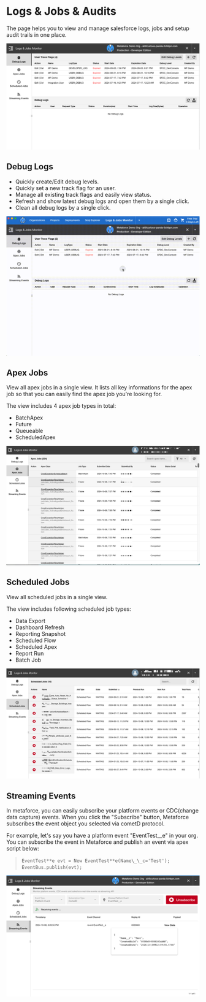 # Logs & Jobs & Audits

The page helps you to view and manage salesforce logs, jobs and setup audit trails in one place.

![debug logs](./images/logs-debug.jpg)

## Debug Logs

-   Quickly create/Edit debug levels.
-   Quickly set a new track flag for an user.
-   Manage all existing track flags and easily view status.
-   Refresh and show latest debug logs and open them by a single click.
-   Clean all debug logs by a single click.

![debug logs](./images/logs-debug.gif)

## Apex Jobs

View all apex jobs in a single view. It lists all key informations for the apex job so that you can easily find the apex job you're looking for.

The view includes 4 apex job types in total:

-   BatchApex
-   Future
-   Queueable
-   ScheduledApex

![apex jobs](./images/log-jobs.jpg)

## Scheduled Jobs

View all scheduled jobs in a single view.

The view includes following scheduled job types:

-   Data Export
-   Dashboard Refresh
-   Reporting Snapshot
-   Scheduled Flow
-   Scheduled Apex
-   Report Run
-   Batch Job

![schedule jobs](./images/log-sche.jpg)

## Streaming Events

In metaforce, you can easily subscribe your platform events or CDC(change data capture) events. When you click the "Subscribe" button, Metaforce subscribes the event object you selected via cometD protocol.

For example, let's say you have a platform event "EventTest\_\_e" in your org. You can subscribe the event in Metaforce and publish an event via apex script below:

> `EventTest**e evt = New EventTest**e(Name\_\_c='Test');`  
> `EventBus.publish(evt);`

![streaming events](./images/log-streaming.jpg)
